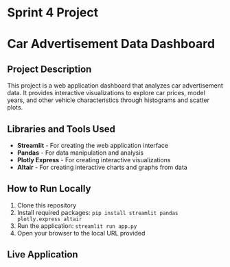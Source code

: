 # Sprint 4 Project
# Car Advertisement Data Dashboard

## Project Description
This project is a web application dashboard that analyzes car advertisement data. It provides interactive visualizations to explore car prices, model years, and other vehicle characteristics through histograms and scatter plots.

## Libraries and Tools Used
- **Streamlit** - For creating the web application interface
- **Pandas** - For data manipulation and analysis  
- **Plotly Express** - For creating interactive visualizations
- **Altair** - For creating interactive charts and graphs from data

## How to Run Locally
1. Clone this repository
2. Install required packages: `pip install streamlit pandas plotly.express altair`
3. Run the application: `streamlit run app.py`
4. Open your browser to the local URL provided

## Live Application
